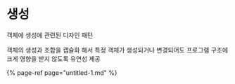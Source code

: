 # 생성

객체에 생성에 관련된 디자인 패턴

객체의 생성과 조합을 캡슐화 해서 특정 객체가 생성되거나 변경되어도 프로그램 구조에 크게 영향을 받지 않도록 유연성 제공

{% page-ref page="untitled-1.md" %}



